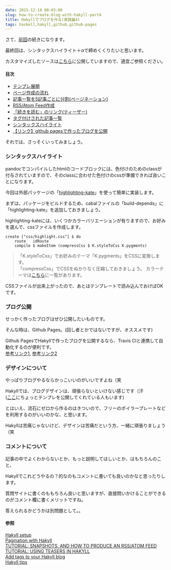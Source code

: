 ```yaml
---
date: 2015-12-19 00:03:00
slug: how-to-create-blog-with-hakyll-part4
title: Hakyllでブログを作る(実践編4)
tags: haskell,hakyll,github,github-pages
---
```


さて、[前回](/blog/2015/12/how-to-create-blog-with-hakyll-part3.html)の続きになります。

最終回は、シンタックスハイライト＋αで締めくくりたいと思います。

カスタマイズしたソースは[こちら](https://github.com/IMOKURI/hakyll-blog-example)に公開していますので、適宜ご参照ください。


#### 目次

* [テンプレ展開](/blog/2015/12/how-to-create-blog-with-hakyll-part1.html#テンプレ展開)
* [ページ作成の流れ](/blog/2015/12/how-to-create-blog-with-hakyll-part1.html#ページ作成の流れ)
* [記事一覧を5記事ごとに分割(ページネーション)](/blog/2015/12/how-to-create-blog-with-hakyll-part2.html#ページネーション)
* [RSS/Atom Feed作成](/blog/2015/12/how-to-create-blog-with-hakyll-part2.html#feed作成)
* [「続きを読む」のリンク(ティーザー)](/blog/2015/12/how-to-create-blog-with-hakyll-part3.html#ティーザー)
* [タグ付けされた記事一覧](/blog/2015/12/how-to-create-blog-with-hakyll-part3.html#タグ付け記事一覧)
* [シンタックスハイライト](#シンタックスハイライト)
* [【リンク】github pagesで作ったブログを公開](#ブログ公開)

それでは、さっそくいってみましょう。

<!--more-->

### シンタックスハイライト

pandocでコンパイルしたhtmlのコードブロックには、色付けのためのclassが付与されていますので、そのclassに合わせた色付けのcssが準備できれば良いことになります。

今回は外部パッケージの「[highlighting-kate](https://hackage.haskell.org/package/highlighting-kate)」を使って簡単に実装します。

まずは、パッケージをビルドするため、cabalファイルの「build-depends」に「highlighting-kate」を追加しておきましょう。

highlighting-kateには、いくつかカラーバリエーションが有りますので、お好みを選んで、cssファイルを作成します。

``` {.haskell}
create ["css/highlight.css"] $ do
    route   idRoute
    compile $ makeItem (compressCss $ K.styleToCss K.pygments)
```

> 「K.styleToCss」でお好みのテーマ「K.pygments」をCSSに変換します。  
> 「compressCss」でCSSをぬかりなく圧縮しておきましょう。
> カラーテーマは[こちら](https://hackage.haskell.org/package/highlighting-kate-0.6/docs/Text-Highlighting-Kate-Styles.html)に一覧があります。

CSSファイルが出来上がったので、あとはテンプレートで読み込んでおけばOKです。


### ブログ公開

せっかく作ったブログはぜひ公開したいものです。

そんな時は、Github Pages。(回し者とかではないですが、オススメです)

Github PagesでHakyllで作ったブログを公開するなら、Travis CIと連携して自動化するのが便利です。  
[参考リンク1](http://335g.github.io/posts/2015-08-09-hakyll_travis.html), [参考リンク2](/blog/2015/04/create-github-pages-with-hakyll.html)


### デザインについて

やっぱりブログやるならかっこいいのがいいですよね（笑

Hakyllでは、ブログデザインは、頑張らないといけない感じです（汗  
([ここ](http://katychuang.com/hakyll-cssgarden/gallery/)にちょっとテンプレを公開してくれている人もいます)

とはいえ、流石にゼロから作るのはきついので、フリーのボイラープレートなどを利用するのがいいのかな、と思います。

Hakyllは苦痛じゃないけど、デザインは苦痛だという方、一緒に頑張りましょう（笑


### コメントについて

記事の中でよくわからないとか、もっと説明してほしいとか、はもちろんのこと、

Hakyllでこれどうやるの？的なのもコメントに書いても良いのかなと思ったりします。

質問サイトに書くのももちろん良いと思いますが、直接問いかけることができるのがコメント欄に書くメリットですね。

答えられるかどうかは別問題として。。


#### 参照

[Hakyll setup](http://yannesposito.com/Scratch/en/blog/Hakyll-setup/)  
[Pagination with Hakyll](http://dannysu.com/2015/10/29/hakyll-pagination/)  
[TUTORIAL: SNAPSHOTS, AND HOW TO PRODUCE AN RSS/ATOM FEED](http://jaspervdj.be/hakyll/tutorials/05-snapshots-feeds.html)  
[TUTORIAL: USING TEASERS IN HAKYLL](http://jaspervdj.be/hakyll/tutorials/using-teasers-in-hakyll.html)  
[Add tags to your Hakyll blog](http://javran.github.io/posts/2014-03-01-add-tags-to-your-hakyll-blog.html)  
[Hakyll tips](http://philopon.github.io/posts/2014/hakyll_tips.html)  

